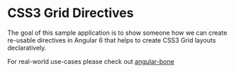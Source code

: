 # CSS3 Grid Directives

The goal of this sample application is to show someone how we can create re-usable directives in 
Angular 6 that helps to create CSS3 Grid layouts declaratively.

For real-world use-cases please check out [angular-bone](https://github.com/VJAI/angular-bone)
